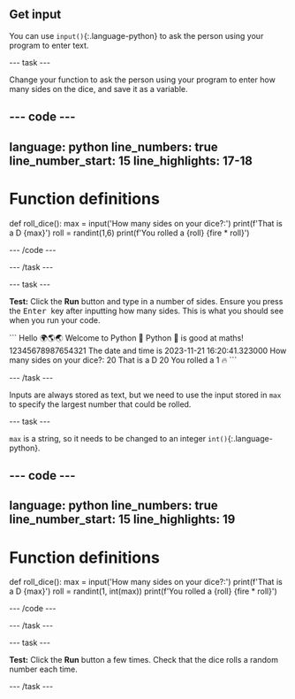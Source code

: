 ## Get input

You can use `input()`{:.language-python} to ask the person using your program to enter text.

--- task ---

Change your function to ask the person using your program to enter how many sides on the dice, and save it as a variable.

--- code ---
---
language: python
line_numbers: true
line_number_start: 15
line_highlights: 17-18
---
# Function definitions
def roll_dice():
    max = input('How many sides on your dice?:')
    print(f'That is a D {max}')
    roll = randint(1,6)
    print(f'You rolled a {roll} {fire * roll}')

--- /code ---

--- /task ---

--- task ---

**Test:** Click the **Run** button and type in a number of sides.
Ensure you press the <kbd> Enter </kbd> key after inputting how many sides.
This is what you should see when you run your code.

<div class="c-project-output">
```
Hello 🌍🌎🌏
Welcome to Python 🐍
Python 🐍 is good at maths!
12345678987654321
The date and time is 2023-11-21 16:20:41.323000
How many sides on your dice?:
20 
That is a D 20
You rolled a 1 🔥
```

--- /task ---

Inputs are always stored as text, but we need to use the input stored in `max` to specify the largest number that could be rolled. 

--- task ---

`max` is a string, so it needs to be changed to an integer `int()`{:.language-python}.


--- code ---
---
language: python
line_numbers: true
line_number_start: 15
line_highlights: 19
---
# Function definitions        
def roll_dice():
    max = input('How many sides on your dice?:')
    print(f'That is a D {max}')
    roll = randint(1, int(max))
    print(f'You rolled a {roll} {fire * roll}')

--- /code ---

--- /task ---

--- task ---

**Test:** Click the **Run** button a few times. Check that the dice rolls a random number each time.

--- /task ---

